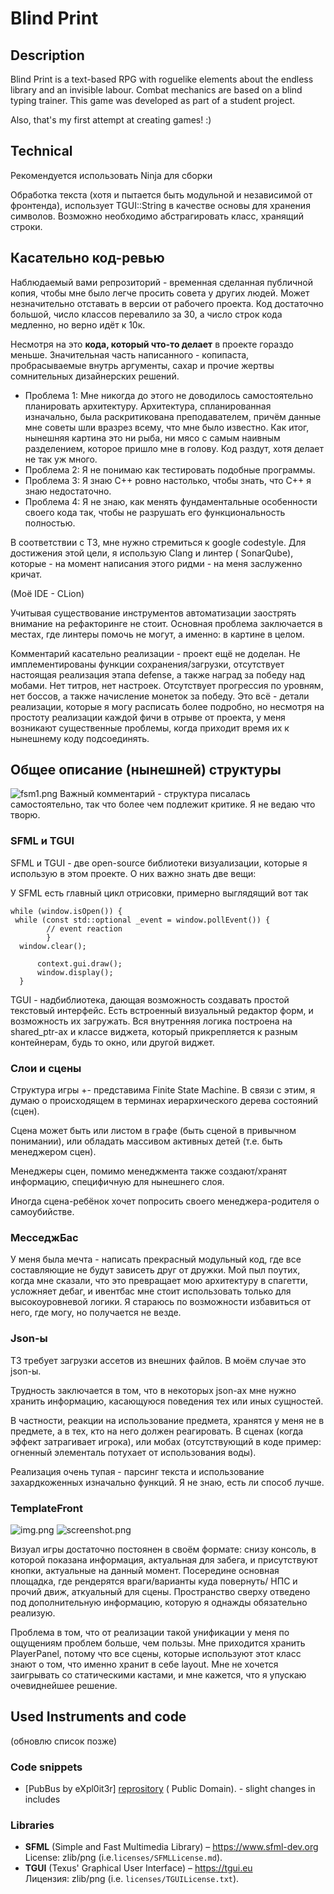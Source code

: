 # Blind Print

## Description

Blind Print is a text-based RPG with roguelike elements about the endless library and an invisible labour.
Combat mechanics are based on a blind typing trainer.
This game was developed as part of a student project.

Also, that's my first attempt at creating games! :)

## Technical

Рекомендуется использовать Ninja для сборки

Обработка текста (хотя и пытается быть модульной и независимой от фронтенда), использует TGUI::String в качестве основы
для хранения символов. Возможно необходимо абстрагировать класс, хранящий строки.

## Касательно код-ревью

Наблюдаемый вами репрозиторий - временная сделанная публичной копия, чтобы мне было легче просить совета у других людей.
Может незначительно отставать в
версии от рабочего проекта.
Код достаточно большой, число классов перевалило за 30, а число строк кода медленно, но верно идёт к 10к.

Несмотря на это **кода, который что-то делает** в проекте гораздо меньше. Значительная часть написанного -
копипаста, пробрасываемые внутрь аргументы, сахар и прочие жертвы сомнительных дизайнерских решений.

- Проблема 1: Мне никогда до этого не доводилось самостоятельно планировать архитектуру. Архитектура, спланированная
  изначально, была раскритикована преподавателем, причём данные мне советы шли вразрез всему, что мне было известно. Как
  итог, нынешняя картина это ни рыба, ни мясо с самым наивным разделением, которое пришло мне в голову. Код раздут, хотя
  делает не так уж много.
- Проблема 2: Я не понимаю как тестировать подобные программы.
- Проблема 3: Я знаю C++ ровно настолько, чтобы знать, что C++ я знаю недостаточно.
- Проблема 4: Я не знаю, как менять фундаментальные особенности своего кода так, чтобы не разрушать его функциональность
  полностью.

В соответствии с ТЗ, мне нужно стремиться к google codestyle. Для достижения этой цели, я использую Clang и линтер (
SonarQube), которые - на момент написания этого ридми - на меня заслуженно кричат.

(Моё IDE - CLion)

Учитывая существование инструментов автоматизации заострять внимание на рефакторинге не стоит.
Основная проблема заключается в местах, где линтеры помочь не могут, а именно: в картине в целом.

Комментарий касательно реализации - проект ещё не доделан. Не имплементированы функции сохранения/загрузки, отсутствует
настоящая
реализация этапа defense, а также наград за победу над мобами. Нет титров, нет настроек.
Отсутствует прогрессия по уровням, нет боссов, а также начисление монеток за победу.
Это всё - детали реализации, которые я могу расписать более подробно, но несмотря на простоту реализации каждой фичи в
отрыве от проекта, у меня возникают существенные проблемы, когда приходит время их к нынешнему коду подсоединять.

## Общее описание (нынешней) структуры

![fsm1.png](readMePics%2Ffsm1.png)
Важный комментарий - структура писалась самостоятельно, так что более чем подлежит критике. Я не ведаю что творю.

### SFML и TGUI

SFML и TGUI - две open-source библиотеки визуализации, которые я использую в этом проекте. О них важно знать две вещи:

У SFML есть главный цикл отрисовки, примерно выглядящий вот так

```
while (window.isOpen()) {
 while (const std::optional _event = window.pollEvent()) {
        // event reaction
        }
  window.clear();

      context.gui.draw();
      window.display();
  }
```

TGUI - надбиблиотека, дающая возможность создавать простой текстовый интерфейс.
Есть встроенный визуальный редактор форм, и возможность их загружать. Вся внутренняя логика построена на shared_ptr-ах и
классе виджета, который прикрепляется к разным контейнерам, будь то окно, или другой виджет.

### Слои и сцены

Структура игры +- представима Finite State Machine. В связи с этим, я думаю о происходящем в терминах иерархического
дерева состояний (сцен).

Сцена может быть или листом в графе (быть сценой в привычном понимании), или обладать массивом активных детей (т.е. быть
менеджером сцен).

Менеджеры сцен, помимо менеджмента также создают/хранят информацию, специфичную для нынешнего слоя.

Иногда сцена-ребёнок хочет попросить своего менеджера-родителя о самоубийстве.

### МесседжБас

У меня была мечта - написать прекрасный модульный код, где все составляющие не будут зависеть друг от дружки.
Мой пыл поутих, когда мне сказали, что это превращает мою архитектуру в спагетти, усложняет дебаг, и ивентбас мне стоит
использовать
только для высокоуровневой логики. Я стараюсь по возможности избавиться от него, где могу, но получается не везде.

### Json-ы

ТЗ требует загрузки ассетов из внешних файлов. В моём случае это json-ы.

Трудность заключается в том, что в некоторых json-ах мне нужно хранить информацию, касающуюся поведения тех или иных
сущностей.

В частности, реакции на использование предмета, хранятся у меня не в предмете, а в тех, кто на него должен реагировать.
В сценах (когда эффект затрагивает игрока), или мобах (отсутствующий в коде пример: огненный элементаль потухает от
использования воды).

Реализация очень тупая - парсинг текста и использование захардкоженных изначально функций. Я не знаю, есть ли способ
лучше.

### TemplateFront

![img.png](readMePics/img.png)
![screenshot.png](readMePics/screenshot.png)

Визуал игры достаточно постоянен в своём формате: снизу консоль, в которой показана информация, актуальная для забега, и
присутствуют кнопки, актуальные на данный момент. Посередине основная площадка, где рендерятся враги/варианты куда
повернуть/ НПС и прочий движ, аткуальный для сцены. Пространство сверху отведено под дополнительную информацию, которую
я однажды обязательно реализую.

Проблема в том, что от реализации такой унификации у меня по ощущениям проблем больше, чем пользы. Мне приходится
хранить PlayerPanel, потому что все сцены, которые используют этот класс знают о том, что именно хранит в себе layout.
Мне не хочется заигрывать со статическими кастами, и мне кажется, что я упускаю очевиднейшее решение.

## Used Instruments and code

(обновлю список позже)

### Code snippets

- [PubBus by eXpl0it3r] [reprository](https://github.com/eXpl0it3r/PubBus/tree/faa3f4e4818be5fd86424986bd3bf9b0bd6a876e/include/PubBus) (
  Public Domain). - slight changes in includes

### Libraries

- **SFML** (Simple and Fast Multimedia Library) – https://www.sfml-dev.org  
  License: zlib/png (i.e.`licenses/SFMLLicense.md`).
- **TGUI** (Texus' Graphical User Interface) – https://tgui.eu  
  Лицензия: zlib/png (i.e. `licenses/TGUILicense.txt`).  
